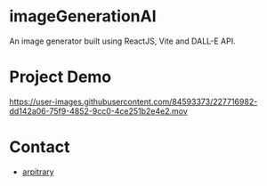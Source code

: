 # imageGenerationAI
An image generator built using ReactJS, Vite and DALL-E API.

# Project Demo

https://user-images.githubusercontent.com/84593373/227716982-dd142a06-75f9-4852-9cc0-4ce251b2e4e2.mov

# Contact

* [arpitrary](https://https://twitter.com/arpitwts/)
